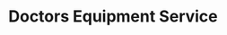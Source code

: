 ---
title: "Doctors Equipment Service"
url: /kansas-city/doctors-equipment-service/
shop: medical supply
---